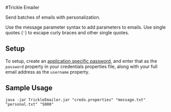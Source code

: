 #Trickle Emailer

Send batches of emails with personalization.

Use the message parameter syntax to add parameters to emails. Use single quotes (`'`) to escape curly braces and other single quotes.

## Setup

To setup, create an [application specific password](https://security.google.com/settings/security/apppasswords?pli=1), and enter that as the `password` property in your credentials properties file, along with your full email address as the `username` property.

## Sample Usage

`java -jar TrickleEmailer.jar "creds.properties" "message.txt" "personal.txt" "5000"`